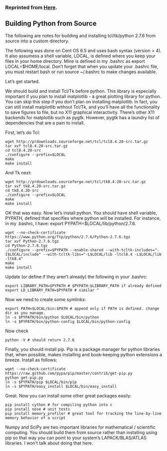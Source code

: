 ### Reprinted from [Here](http://notmatthancock.github.io/2015/06/17/building-python-from-source.html).

## Building Python from Source

The following are notes for building and installing tcl/tk/python 2.7.6 from source into a custom directory.

The following was done on Cent OS 6.5 and uses bash syntax (version > 4). It also assumess a shell variable, LOCAL, is defined where you keep your files in your home directory. Mine is defined in my .bashrc as export LOCAL=$HOME/local. Don’t forget that when you update your .bashrc file, you must restart bash or run source ~/.bashrc to make changes available.

Let’s get started.

We should build and install Tcl/Tk before python. This library is especially important if you plan to install matplotlib - a great plotting library for python. You can skip this step if you don’t plan on installing matplotlib. In fact, you can still install matplotlib without Tcl/Tk, and you’ll have all the functionality to save figures to file, but no X11 graphical interactivity. There’s other X11 backends for matplotlib such as pygtk. However, pygtk has a laundry list of dependencies that are a pain to install.

First, let’s do Tcl:
```
wget http://prdownloads.sourceforge.net/tcl/tcl8.4.20-src.tar.gz
tar xvf tcl8.4.20-src.tar.gz
cd tcl8.4.20-src
./configure --prefix=$LOCAL
make
make install
```
And Tk next:

```
wget http://prdownloads.sourceforge.net/tcl/tk8.4.20-src.tar.gz
tar xvf tk8.4.20-src.tar.gz
cd tk8.4.20-src
./configure --prefix=$LOCAL
make
make install
```
OK that was easy. Now let’s install python. You should have shell variable, PYPATH, defined that specifies where python will be installed. For instance, in my .bashrc, I have: export PYPATH=$LOCAL/lib/python/2.7.6.

```
wget --no-check-certificate https://www.python.org/ftp/python/2.7.6/Python-2.7.6.tgz
tar xvf Python-2.7.6.tgz
cd Python-2.7.6.tgz
./configure --prefix=$PYPATH --enable-shared --with-tcltk-includes="-I$LOCAL/include" --with-tcltk-libs="-L$LOCAL/lib -ltcl8.4 -L$LOCAL/lib -ltk8.4"
make
make install
```
Update (or define if they aren’t already) the following in your .bashrc:

```
export LIBRARY_PATH=$PYPATH # $PYPATH:$LIBRARY_PATH if already defined
export LD_LIBRARY_PATH=$PYPATH # similar ^
```
Now we need to create some symlinks:

```
export PATH=$LOCAL/bin:$PATH # append only if PATH is defined. change dir as you manage.
ln -s $PYPATH/bin/python $LOCAL/bin/python
ln -s $PYPATH/bin/python-config $LOCAL/bin/python-config
```
Now check

```
python -V # should return 2.7.6
```
Finally, you should install pip. Pip is a package manager for python libraries that, when possible, makes installing and book-keeping python extensions a breeze. Install as follows:

```
wget --no-check-certificate https://raw.github.com/pypa/pip/master/contrib/get-pip.py
python get-pip.py
ln -s $PYPATH/pip $LOCAL/bin/pip
ln -s $PYPATH/easy_install $LOCAL/bin/easy_install
```
Great. Now you can install some other great packages easily:

```
pip install cython # for compiling python into c
pip install nose # unit tests
pip install memory_profiler # great tool for tracking the line-by-line memory behavior of a script
```
Numpy and SciPy are two important libraries for mathematical / scientific computing. You should build them from source rather than installing using pip so that way you can point to your system’s LAPACK/BLAS/ATLAS libraries. I won’t talk about doing that here.
